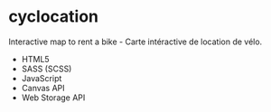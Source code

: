 # cyclocation
Interactive map to rent a bike - Carte intéractive de location de vélo.

- HTML5
- SASS (SCSS)
- JavaScript
- Canvas API
- Web Storage API
